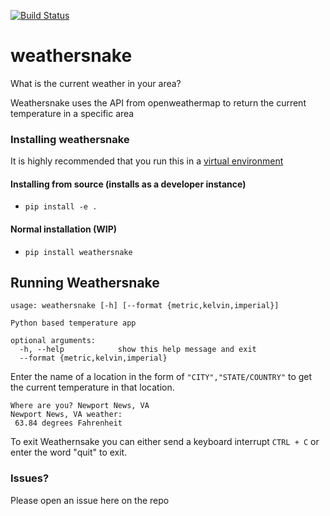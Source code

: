 [![Build Status](https://travis-ci.org/ericcheatham/weathersnake.svg?branch=master)](https://travis-ci.org/ericcheatham/weathersnake)
# weathersnake
What is the current weather in your area?

Weathersnake uses the API from openweathermap to return the current temperature in a specific area

### Installing weathersnake
It is highly recommended that you run this in a [virtual environment](https://virtualenvwrapper.readthedocs.io/en/latest/#)

#### Installing from source (installs as a developer instance)
- `pip install -e .`


#### Normal installation (WIP)
- `pip install weathersnake`


## Running Weathersnake

```
usage: weathersnake [-h] [--format {metric,kelvin,imperial}]

Python based temperature app

optional arguments:
  -h, --help            show this help message and exit
  --format {metric,kelvin,imperial}
```

Enter the name of a location in the form of `"CITY","STATE/COUNTRY"` to get the current temperature in that location.

```
Where are you? Newport News, VA
Newport News, VA weather:
 63.84 degrees Fahrenheit
```

To exit Weathernsake you can either send a keyboard interrupt `CTRL + C` or enter
the word "quit" to exit.

### Issues?
Please open an issue here on the repo
